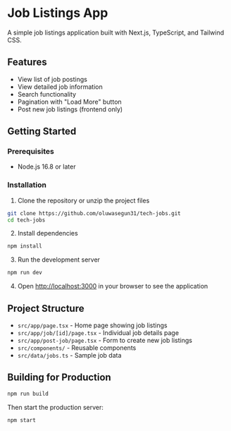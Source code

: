 # Job Listings App

A simple job listings application built with Next.js, TypeScript, and Tailwind CSS.

## Features

- View list of job postings
- View detailed job information
- Search functionality
- Pagination with "Load More" button
- Post new job listings (frontend only)

## Getting Started

### Prerequisites

- Node.js 16.8 or later

### Installation

1. Clone the repository or unzip the project files

```bash
git clone https://github.com/oluwasegun31/tech-jobs.git
cd tech-jobs
```

2. Install dependencies

```bash
npm install
```

3. Run the development server

```bash
npm run dev
```

4. Open [http://localhost:3000](http://localhost:3000) in your browser to see the application

## Project Structure

- `src/app/page.tsx` - Home page showing job listings
- `src/app/job/[id]/page.tsx` - Individual job details page
- `src/app/post-job/page.tsx` - Form to create new job listings
- `src/components/` - Reusable components
- `src/data/jobs.ts` - Sample job data

## Building for Production

```bash
npm run build
```

Then start the production server:

```bash
npm start
```
